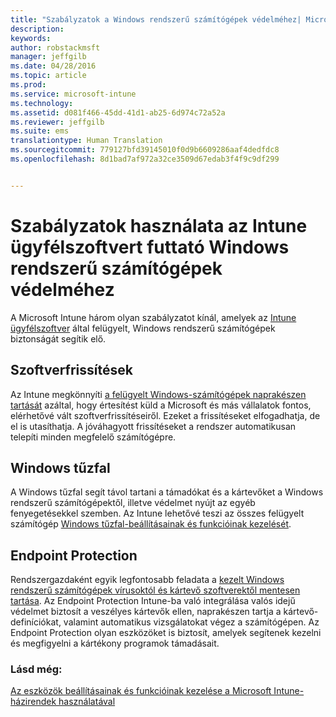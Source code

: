 ```yaml
---
title: "Szabályzatok a Windows rendszerű számítógépek védelméhez| Microsoft Intune"
description: 
keywords: 
author: robstackmsft
manager: jeffgilb
ms.date: 04/28/2016
ms.topic: article
ms.prod: 
ms.service: microsoft-intune
ms.technology: 
ms.assetid: d081f466-45dd-41d1-ab25-6d974c72a52a
ms.reviewer: jeffgilb
ms.suite: ems
translationtype: Human Translation
ms.sourcegitcommit: 779127bfd39145010f0d9b6609286aaf4dedfdc8
ms.openlocfilehash: 8d1bad7af972a32ce3509d67edab3f4f9c9df299


---
```


# Szabályzatok használata az Intune ügyfélszoftvert futtató Windows rendszerű számítógépek védelméhez

A Microsoft Intune három olyan szabályzatot kínál, amelyek az [Intune ügyfélszoftver](manage-windows-pcs-with-microsoft-intune.md) által felügyelt, Windows rendszerű számítógépek biztonságát segítik elő. 


## Szoftverfrissítések

Az Intune megkönnyíti [a felügyelt Windows-számítógépek naprakészen tartását](keep-windows-pcs-up-to-date-with-software-updates-in-microsoft-intune.md) azáltal, hogy értesítést küld a Microsoft és más vállalatok fontos, elérhetővé vált szoftverfrissítéseiről. Ezeket a frissítéseket elfogadhatja, de el is utasíthatja. A jóváhagyott frissítéseket a rendszer automatikusan telepíti minden megfelelő számítógépre.

## Windows tűzfal

A Windows tűzfal segít távol tartani a támadókat és a kártevőket a Windows rendszerű számítógépektől, illetve védelmet nyújt az egyéb fenyegetésekkel szemben. Az Intune lehetővé teszi az összes felügyelt számítógép [Windows tűzfal-beállításainak és funkcióinak kezelését](help-protect-windows-pcs-using-windows-firewall-policies-in-microsoft-intune.md).

## Endpoint Protection

Rendszergazdaként egyik legfontosabb feladata a [kezelt Windows rendszerű számítógépek vírusoktól és kártevő szoftverektől mentesen tartása](help-secure-windows-pcs-with-endpoint-protection-for-microsoft-intune.md). Az Endpoint Protection Intune-ba való integrálása valós idejű védelmet biztosít a veszélyes kártevők ellen, naprakészen tartja a kártevő-definíciókat, valamint automatikus vizsgálatokat végez a számítógépen. Az Endpoint Protection olyan eszközöket is biztosít, amelyek segítenek kezelni és megfigyelni a kártékony programok támadásait.



### Lásd még:
[Az eszközök beállításainak és funkcióinak kezelése a Microsoft Intune-házirendek használatával](manage-settings-and-features-on-your-devices-with-microsoft-intune-policies.md)




<!--HONumber=Jun16_HO4-->


